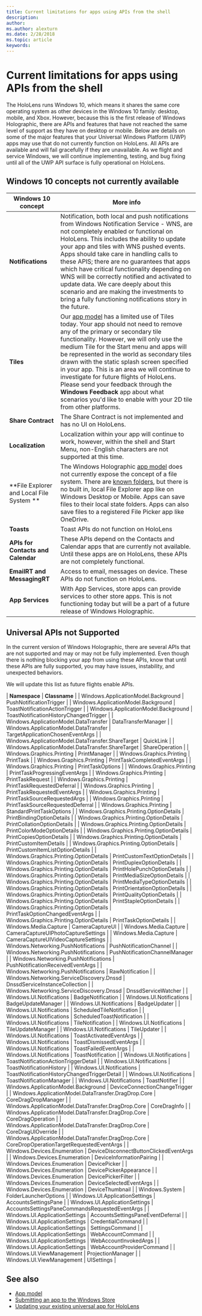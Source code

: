 ```yaml
---
title: Current limitations for apps using APIs from the shell
description: 
author: 
ms.author: alexturn
ms.date: 2/28/2018
ms.topic: article
keywords: 
---
```




# Current limitations for apps using APIs from the shell

The HoloLens runs Windows 10, which means it shares the same core operating system as other devices in the Windows 10 family: desktop, mobile, and Xbox. However, because this is the first release of Windows Holographic, there are APIs and features that have not reached the same level of support as they have on desktop or mobile. Below are details on some of the major features that your Universal Windows Platform (UWP) apps may use that do not currently function on HoloLens. All APIs are available and will fail gracefully if they are unavailable. As we flight and service Windows, we will continue implementing, testing, and bug fixing until all of the UWP API surface is fully operational on HoloLens.

## Windows 10 concepts not currently available

|  **Windows 10 concept**  |  More info | 
|----------|----------|
|  **Notifications**  |  Notification, both local and push notifications from Windows Notification Service - WNS, are not completely enabled or functional on HoloLens. This includes the ability to update your app and tiles with WNS pushed events. Apps should take care in handling calls to these APIS; there are no guarantees that apps which have critical functionality depending on WNS will be correctly notified and activated to update data. We care deeply about this scenario and are making the investments to bring a fully functioning notifications story in the future. | 
|  **Tiles**  |  Our [app model](app-model.md) has a limited use of Tiles today. Your app should not need to remove any of the primary or secondary tile functionality. However, we will only use the medium Tile for the Start menu and apps will be represented in the world as secondary tiles drawn with the static splash screen specified in your app. This is an area we will continue to investigate for future flights of HoloLens. Please send your feedback through the **Windows Feedback** app about what scenarios you'd like to enable with your 2D tile from other platforms. | 
|  **Share Contract**  |  The Share Contract is not implemented and has no UI on HoloLens. | 
|  **Localization**  |  Localization within your app will continue to work, however, within the shell and Start Menu, non-English characters are not supported at this time. | 
|  **File Explorer and Local File System **  |  The Windows Holographic [app model](app-model.md) does not currently expose the concept of a file system. There are [known folders](app-model.md#known-folders), but there is no built in, local File Explorer app like on Windows Desktop or Mobile. Apps can save files to their local state folders. Apps can also save files to a registered File Picker app like OneDrive. | 
|  **Toasts**  |  Toast APIs do not function on HoloLens | 
|  **APIs for Contacts and Calendar**  |  These APIs depend on the Contacts and Calendar apps that are currently not available. Until these apps are on HoloLens, these APIs are not completely functional. | 
|  **EmailRT and MessagingRT**  |  Access to email, messages on device. These APIs do not function on HoloLens. | 
|  **App Services**  |  With App Services, store apps can provide services to other store apps. This is not functioning today but will be a part of a future release of Windows Holographic. | 

## Universal APIs not Supported

In the current version of Windows Holographic, there are several APIs that are not supported and may or may not be fully implemented. Even though there is nothing blocking your app from using these APIs, know that until these APIs are fully supported, you may have issues, instability, and unexpected behaviors.

We will update this list as future flights enable APIs.

| **Namespace** | **Classname** | 
| Windows.ApplicationModel.Background | PushNotificationTrigger | 
| Windows.ApplicationModel.Background | ToastNotificationActionTrigger | 
| Windows.ApplicationModel.Background | ToastNotificationHistoryChangedTrigger | 
| Windows.ApplicationModel.DataTransfer | DataTransferManager | 
| Windows.ApplicationModel.DataTransfer | TargetApplicationChosenEventArgs | 
| Windows.ApplicationModel.DataTransfer.ShareTarget | QuickLink | 
| Windows.ApplicationModel.DataTransfer.ShareTarget | ShareOperation | 
| Windows.Graphics.Printing | PrintManager | 
| Windows.Graphics.Printing | PrintTask | 
| Windows.Graphics.Printing | PrintTaskCompletedEventArgs | 
| Windows.Graphics.Printing | PrintTaskOptions | 
| Windows.Graphics.Printing | PrintTaskProgressingEventArgs | 
| Windows.Graphics.Printing | PrintTaskRequest | 
| Windows.Graphics.Printing | PrintTaskRequestedDeferral | 
| Windows.Graphics.Printing | PrintTaskRequestedEventArgs | 
| Windows.Graphics.Printing | PrintTaskSourceRequestedArgs | 
| Windows.Graphics.Printing | PrintTaskSourceRequestedDeferral | 
| Windows.Graphics.Printing | StandardPrintTaskOptions | 
| Windows.Graphics.Printing.OptionDetails | PrintBindingOptionDetails | 
| Windows.Graphics.Printing.OptionDetails | PrintCollationOptionDetails | 
| Windows.Graphics.Printing.OptionDetails | PrintColorModeOptionDetails | 
| Windows.Graphics.Printing.OptionDetails | PrintCopiesOptionDetails | 
| Windows.Graphics.Printing.OptionDetails | PrintCustomItemDetails | 
| Windows.Graphics.Printing.OptionDetails | PrintCustomItemListOptionDetails | 
| Windows.Graphics.Printing.OptionDetails | PrintCustomTextOptionDetails | 
| Windows.Graphics.Printing.OptionDetails | PrintDuplexOptionDetails | 
| Windows.Graphics.Printing.OptionDetails | PrintHolePunchOptionDetails | 
| Windows.Graphics.Printing.OptionDetails | PrintMediaSizeOptionDetails | 
| Windows.Graphics.Printing.OptionDetails | PrintMediaTypeOptionDetails | 
| Windows.Graphics.Printing.OptionDetails | PrintOrientationOptionDetails | 
| Windows.Graphics.Printing.OptionDetails | PrintQualityOptionDetails | 
| Windows.Graphics.Printing.OptionDetails | PrintStapleOptionDetails | 
| Windows.Graphics.Printing.OptionDetails | PrintTaskOptionChangedEventArgs | 
| Windows.Graphics.Printing.OptionDetails | PrintTaskOptionDetails | 
| Windows.Media.Capture | CameraCaptureUI | 
| Windows.Media.Capture | CameraCaptureUIPhotoCaptureSettings | 
| Windows.Media.Capture | CameraCaptureUIVideoCaptureSettings | 
| Windows.Networking.PushNotifications | PushNotificationChannel | 
| Windows.Networking.PushNotifications | PushNotificationChannelManager | 
| Windows.Networking.PushNotifications | PushNotificationReceivedEventArgs | 
| Windows.Networking.PushNotifications | RawNotification | 
| Windows.Networking.ServiceDiscovery.Dnssd | DnssdServiceInstanceCollection | 
| Windows.Networking.ServiceDiscovery.Dnssd | DnssdServiceWatcher | 
| Windows.UI.Notifications | BadgeNotification | 
| Windows.UI.Notifications | BadgeUpdateManager | 
| Windows.UI.Notifications | BadgeUpdater | 
| Windows.UI.Notifications | ScheduledTileNotification | 
| Windows.UI.Notifications | ScheduledToastNotification | 
| Windows.UI.Notifications | TileNotification | 
| Windows.UI.Notifications | TileUpdateManager | 
| Windows.UI.Notifications | TileUpdater | 
| Windows.UI.Notifications | ToastActivatedEventArgs | 
| Windows.UI.Notifications | ToastDismissedEventArgs | 
| Windows.UI.Notifications | ToastFailedEventArgs | 
| Windows.UI.Notifications | ToastNotification | 
| Windows.UI.Notifications | ToastNotificationActionTriggerDetail | 
| Windows.UI.Notifications | ToastNotificationHistory | 
| Windows.UI.Notifications | ToastNotificationHistoryChangedTriggerDetail | 
| Windows.UI.Notifications | ToastNotificationManager | 
| Windows.UI.Notifications | ToastNotifier | 
| Windows.ApplicationModel.Background | DeviceConnectionChangeTrigger | 
| Windows.ApplicationModel.DataTransfer.DragDrop.Core | CoreDragDropManager | 
| Windows.ApplicationModel.DataTransfer.DragDrop.Core | CoreDragInfo | 
| Windows.ApplicationModel.DataTransfer.DragDrop.Core | CoreDragOperation | 
| Windows.ApplicationModel.DataTransfer.DragDrop.Core | CoreDragUIOverride | 
| Windows.ApplicationModel.DataTransfer.DragDrop.Core | CoreDropOperationTargetRequestedEventArgs | 
| Windows.Devices.Enumeration | DeviceDisconnectButtonClickedEventArgs | 
| Windows.Devices.Enumeration | DeviceInformationPairing | 
| Windows.Devices.Enumeration | DevicePicker | 
| Windows.Devices.Enumeration | DevicePickerAppearance | 
| Windows.Devices.Enumeration | DevicePickerFilter | 
| Windows.Devices.Enumeration | DeviceSelectedEventArgs | 
| Windows.Devices.Enumeration | DeviceThumbnail | 
| Windows.System | FolderLauncherOptions | 
| Windows.UI.ApplicationSettings | AccountsSettingsPane | 
| Windows.UI.ApplicationSettings | AccountsSettingsPaneCommandsRequestedEventArgs | 
| Windows.UI.ApplicationSettings | AccountsSettingsPaneEventDeferral | 
| Windows.UI.ApplicationSettings | CredentialCommand | 
| Windows.UI.ApplicationSettings | SettingsCommand | 
| Windows.UI.ApplicationSettings | WebAccountCommand | 
| Windows.UI.ApplicationSettings | WebAccountInvokedArgs | 
| Windows.UI.ApplicationSettings | WebAccountProviderCommand | 
| Windows.UI.ViewManagement | ProjectionManager | 
| Windows.UI.ViewManagement | UISettings | 

## See also
* [App model](app-model.md)
* [Submitting an app to the Windows Store](submitting-an-app-to-the-microsoft-store.md)
* [Updating your existing universal app for HoloLens](updating-your-existing-universal-app-for-hololens.md)